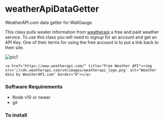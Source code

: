 # weatherApiDataGetter
WeatherAPI.com data getter for WallGauge

This class pulls weater information from [weatherapi](https://www.weatherapi.com) a free and paid weather service.  To use this class you will need to signup for an account and get an API Key.  One of their terms for using the free account is to put a link back to their site.

![pic1](//cdn.weatherapi.com/v4/images/weatherapi_logo.png)

`<a href="https://www.weatherapi.com/" title="Free Weather API"><img src='//cdn.weatherapi.com/v4/images/weatherapi_logo.png' alt="Weather data by WeatherAPI.com" border="0"></a>`

### Software Requirements

* Node v10 or newer
* git

### To install

